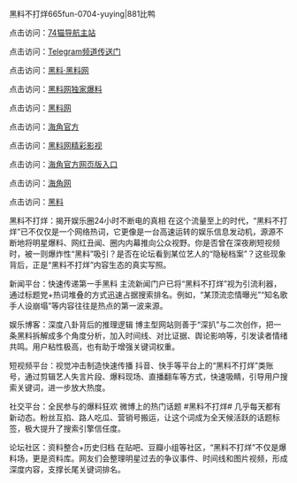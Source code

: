 黑料不打烊665fun-0704-yuying|881比鸭

点击访问：<a href="https://74mao.com/">74猫导航主站</a>

点击访问：<a href="https://74mao.com/">Telegram频道传送门</a>

点击访问：<a href="https://heiliaolvzlu3.pages.dev">黑料·黑料网</a>

点击访问：<a href="https://heiliaoyvnrda.pages.dev">黑料网独家爆料</a>

点击访问：<a href="https://haef.pages.dev/">黑料网</a>

点击访问：<a href="https://gdas.pages.dev/">海角官方</a>

点击访问：<a href="https://sdfsh.pages.dev/">黑料网精彩影视</a>

点击访问：<a href="https://sdbsd.pages.dev/">海角官方网页版入口</a>

点击访问：<a href="https://ert-6he.pages.dev/">海角网</a>

点击访问：<a href="https://gbs-3wd.pages.dev/">黑料</a>

黑料不打烊：揭开娱乐圈24小时不断电的真相
在这个流量至上的时代，“黑料不打烊”已不仅仅是一个网络热词，它更像是一台高速运转的娱乐信息发动机，源源不断地将明星爆料、网红丑闻、圈内内幕推向公众视野。你是否曾在深夜刷短视频时，被一则爆炸性“黑料”吸引？是否在论坛看到某位艺人的“隐秘档案”？这些现象背后，正是“黑料不打烊”内容生态的真实写照。

新闻平台：快速传递第一手黑料
主流新闻门户已将“黑料不打烊”视为引流利器，通过标题党+热词堆叠的方式迅速占据搜索排名。例如，“某顶流恋情曝光”“知名歌手人设崩塌”等内容往往是热点的第一波来源。

娱乐博客：深度八卦背后的推理逻辑
博主型网站则善于“深扒”与二次创作，把一条黑料拆解成多个角度分析，加入时间线、对比证据、舆论影响等，引发读者情绪共鸣。用户粘性极高，也有助于增强关键词权重。

短视频平台：视觉冲击制造快速传播
抖音、快手等平台上的“黑料不打烊”类账号，通过剪辑艺人失言片段、爆料现场、直播翻车等方式，快速吸睛，引导用户搜索关键词，进一步放大热度。

社交平台：全民参与的爆料狂欢
微博上的热门话题 #黑料不打烊# 几乎每天都有新动态。粉丝互掐、路人吃瓜、营销号搬运，让这个词成为全天候活跃的话题标签，极大提升了搜索引擎信任度。

论坛社区：资料整合+历史归档
在贴吧、豆瓣小组等社区，“黑料不打烊”不仅是爆料场，更是资料库。网友们会整理明星过去的争议事件、时间线和图片视频，形成深度内容，支撑长尾关键词排名。
